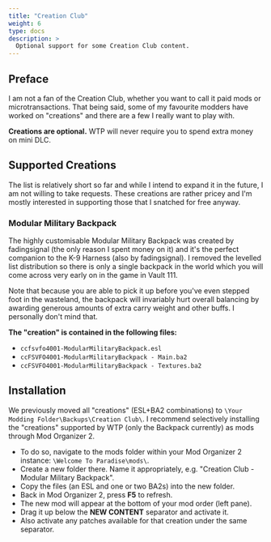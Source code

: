 ```yaml
---
title: "Creation Club"
weight: 6
type: docs
description: >
  Optional support for some Creation Club content.
---
```


## Preface

I am not a fan of the Creation Club, whether you want to call it paid mods or microtransactions. That being said, some of my favourite modders have worked on "creations" and there are a few I really want to play with.

**Creations are optional.** WTP will never require you to spend extra money on mini DLC.

## Supported Creations

The list is relatively short so far and while I intend to expand it in the future, I am not willing to take requests. These creations are rather pricey and I'm mostly interested in supporting those that I snatched for free anyway.

### Modular Military Backpack

The highly customisable Modular Military Backpack was created by fadingsignal (the only reason I spent money on it) and it's the perfect companion to the K-9 Harness (also by fadingsignal). I removed the levelled list distribution so there is only a single backpack in the world which you will come across very early on in the game in Vault 111.

Note that because you are able to pick it up before you've even stepped foot in the wasteland, the backpack will invariably hurt overall balancing by awarding generous amounts of extra carry weight and other buffs. I personally don't mind that.

**The "creation" is contained in the following files:**

- `ccfsvfo4001-ModularMilitaryBackpack.esl`
- `ccFSVFO4001-ModularMilitaryBackpack - Main.ba2`
- `ccFSVFO4001-ModularMilitaryBackpack - Textures.ba2`

## Installation

We previously moved all "creations" (ESL+BA2 combinations) to `\Your Modding Folder\Backups\Creation Club\`. I recommend selectively installing the "creations" supported by WTP (only the Backpack currently) as mods through Mod Organizer 2.

- To do so, navigate to the mods folder within your Mod Organizer 2 instance: `\Welcome To Paradise\mods\`.
- Create a new folder there. Name it appropriately, e.g. "Creation Club - Modular Military Backpack".
- Copy the files (an ESL and one or two BA2s) into the new folder.
- Back in Mod Organizer 2, press **F5** to refresh.
- The new mod will appear at the bottom of your mod order (left pane).
- Drag it up below the **NEW CONTENT** separator and activate it.
- Also activate any patches available for that creation under the same separator.